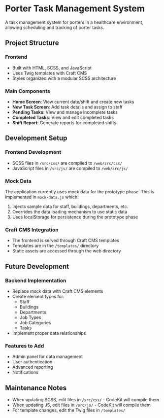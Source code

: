 # Porter Task Management System

A task management system for porters in a healthcare environment, allowing scheduling and tracking of porter tasks.

## Project Structure

### Frontend
- Built with HTML, SCSS, and JavaScript
- Uses Twig templates with Craft CMS
- Styles organized with a modular SCSS architecture

### Main Components
- **Home Screen**: View current date/shift and create new tasks
- **New Task Screen**: Add task details and assign to staff
- **Pending Tasks**: View and manage incomplete tasks
- **Completed Tasks**: View and edit completed tasks
- **Shift Report**: Generate reports for completed shifts

## Development Setup

### Frontend Development
- SCSS files in `/src/css/` are compiled to `/web/src/css/`
- JavaScript files in `/src/js/` are compiled to `/web/src/js/`

### Mock Data
The application currently uses mock data for the prototype phase. This is implemented in `mock-data.js` which:
1. Injects sample data for staff, buildings, departments, etc.
2. Overrides the data loading mechanism to use static data
3. Uses localStorage for persistence during the prototype phase

### Craft CMS Integration
- The frontend is served through Craft CMS templates
- Templates are in the `/templates/` directory
- Static assets are accessed through the web directory

## Future Development

### Backend Implementation
- Replace mock data with Craft CMS elements
- Create element types for:
  - Staff
  - Buildings
  - Departments
  - Job Types
  - Job Categories
  - Tasks
- Implement proper data relationships

### Features to Add
- Admin panel for data management
- User authentication
- Advanced reporting
- Notifications

## Maintenance Notes

- When updating SCSS, edit files in `/src/css/` - CodeKit will compile them
- When updating JS, edit files in `/src/js/` - CodeKit will compile them 
- For template changes, edit the Twig files in `/templates/`
